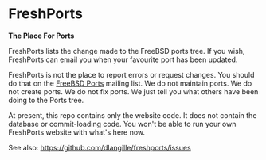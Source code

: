 FreshPorts
==========

**The Place For Ports**

FreshPorts lists the change made to the FreeBSD ports tree. If you wish, 
FreshPorts can email you when your favourite port has been updated.

FreshPorts is not the place to report errors or request changes. You should 
do that on the [FreeBSD Ports](https://lists.freebsd.org/mailman/listinfo/freebsd-ports) mailing list. We do not maintain ports. We do not 
create ports. We do not fix ports. We just tell you what others have been doing 
to the Ports tree.

At present, this repo contains only the website code.  It does not contain the
database or commit-loading code. You won't be able to run your own
FreshPorts website with what's here now.

See also: https://github.com/dlangille/freshports/issues

